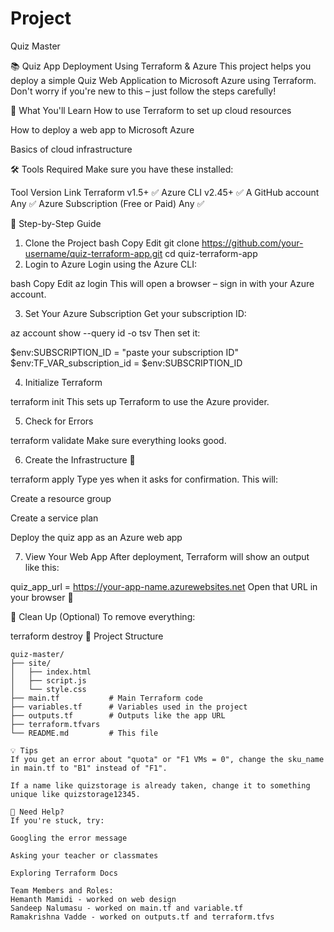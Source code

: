 # Project
Quiz Master

📚 Quiz App Deployment Using Terraform & Azure
This project helps you deploy a simple Quiz Web Application to Microsoft Azure using Terraform. Don't worry if you're new to this – just follow the steps carefully!

🌟 What You'll Learn
How to use Terraform to set up cloud resources

How to deploy a web app to Microsoft Azure

Basics of cloud infrastructure

🛠 Tools Required
Make sure you have these installed:

Tool	Version	Link
Terraform	v1.5+	✅
Azure CLI	v2.45+	✅
A GitHub account	Any	✅
Azure Subscription (Free or Paid)	Any	✅

🚀 Step-by-Step Guide
1. Clone the Project
bash
Copy
Edit
git clone https://github.com/your-username/quiz-terraform-app.git
cd quiz-terraform-app
2. Login to Azure
Login using the Azure CLI:

bash
Copy
Edit
az login
This will open a browser – sign in with your Azure account.

3. Set Your Azure Subscription
Get your subscription ID:

az account show --query id -o tsv
Then set it:

$env:SUBSCRIPTION_ID = "paste your subscription ID" 
$env:TF_VAR_subscription_id = $env:SUBSCRIPTION_ID



4. Initialize Terraform

terraform init
This sets up Terraform to use the Azure provider.

5. Check for Errors

terraform validate
Make sure everything looks good.

6. Create the Infrastructure 🚧

terraform apply
Type yes when it asks for confirmation. This will:

Create a resource group

Create a service plan

Deploy the quiz app as an Azure web app

7. View Your Web App
After deployment, Terraform will show an output like this:


quiz_app_url = https://your-app-name.azurewebsites.net
Open that URL in your browser 🎉

🧹 Clean Up (Optional)
To remove everything:


terraform destroy
📁 Project Structure
```
quiz-master/
├── site/
│   ├── index.html
│   ├── script.js
│   └── style.css
├── main.tf           # Main Terraform code
├── variables.tf      # Variables used in the project
├── outputs.tf        # Outputs like the app URL
├── terraform.tfvars
└── README.md         # This file

💡 Tips
If you get an error about "quota" or "F1 VMs = 0", change the sku_name in main.tf to "B1" instead of "F1".

If a name like quizstorage is already taken, change it to something unique like quizstorage12345.

🙋 Need Help?
If you're stuck, try:

Googling the error message

Asking your teacher or classmates

Exploring Terraform Docs

Team Members and Roles:
Hemanth Mamidi - worked on web design
Sandeep Nalumasu - worked on main.tf and variable.tf
Ramakrishna Vadde - worked on outputs.tf and terraform.tfvs 




